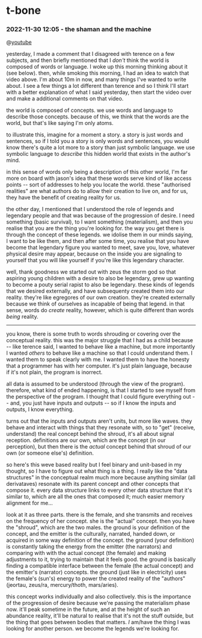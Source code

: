 # t-bone

### 2022-11-30 12:05 - the shaman and the machine

@[youtube](https://www.youtube.com/watch?v=7TWl7887LLY)

yesterday, I made a comment that I disagreed with terence on a few subjects, and then briefly mentioned that I *don't* think the world is composed of words or language. I woke up this morning thinking about it (see below). then, while smoking this morning, I had an idea to watch that video above. I'm about 10m in now, and many things I've wanted to write about. I see a few things a lot different than terence and so I think I'll start with a better explanation of what I said yesterday, then start the video over and make a additional comments on that video.

the world is composed of concepts. we use words and language to describe those concepts. because of this, we think that the words are the world, but that's like saying I'm only atoms.

to illustrate this, imagine for a moment a story. a story is just words and sentences, so if I told you a story is only words and sentences, you would know there's quite a lot more to a story than just symbolic language. we use symbolic language to *describe* this hidden world that exists in the author's mind.

in this sense of words only being a description of this other world, I'm far more on board with jason's idea that these words serve kind of like access points -- sort of addresses to help you locate the world. these "authorised realities" are what authors do to allow their creation to live on, and for us, they have the benefit of creating reality for us.

the other day, I mentioned that I understood the role of legends and legendary people and that was because of the progression of desire. I need something (basic survival), to I want something (materialism), and then you realise that you are the thing you're looking for. the way you get there is through the concept of these legends. we idolise them in our minds saying, I want to be like them, and then after some time, you realise that you have become that legendary figure you wanted to meet, save you, love, whatever physical desire may appear, because on the inside you are signaling to yourself that you will like yourself if you're like this legendary character.

well, thank goodness we started out with zeus the storm god so that aspiring young children with a desire to also be legendary, grew up wanting to become a pouty serial rapist to also be legendary. these kinds of legends that we desired externally, and have subsequenty created them into our reality. they're like egregores of our own creation. they're created externally because we think of ourselves as incapable of being that legend. in that sense, words do *create* reality, however, which is quite different than words *being* reality.

---

you know, there is some truth to words shrouding or covering over the conceptual reality. this was the major struggle that I had as a child because -- like terence said, I wanted to behave like a machine, but more importantly I wanted *others* to behave like a machine so that I could understand them. I wanted them to speak clearly with me. I wanted them to have the honesty that a programmer has with her computer. it's just plain language, because if it's not plain, the program is inorrect.

all data is assumed to be understood (through the view of the program). therefore, what kind of ended happening, is that I started to see myself from the perspective of the program. I thought that I could figure everything out -- and, you just have inputs and outputs -- so if I know the inputs and outputs, I know everything.

turns out that the inputs and outputs aren't units, but more like waves. they behave and interact with things that they resonate with, so to "get" (receive, understand) the real concept behind the shroud, it's all about signal reception. definitions are our own, which are the concept (in our perception), but then there is the *actual* concept behind that shroud of our own (or someone else's) definition.

so here's this weve based reality but I feel binary and unit-based in my thought, so I have to figure out what thing is a thing. I really like the "data structures" in the conceptual realm much more because anything similar (all derivataves) resonate with its parent concept and other concepts that compose it. every data structure links to every other data structure that it's similar to, which are all the ones that composed it; much easier memory alignment for me...

look at it as three parts. there is the female, and she transmits and receives on the frequency of her concept. she is the "actual" concept. then you have the "shroud", which are the two males. the ground is your definition of the concept, and the emitter is the culturally, narrated, handed down, or acquired in some way definition of the concept. the ground (your definition) is constantly taking the energy from the emitter (the narrators) and comparing with with the actual concept (the female) and making adjustments to it, trying to maintain that it feels good. the ground is basically finding a compatible interface between the female (the actual concept) and the emitter's (narrator) concepts. the ground (just like in electricity) uses the female's (sun's) energy to power the created reality of the "authors" (jeortau, zeus/ra, mercury/thoth, mars/aries).

this concept works individually and also collectively. this is the importance of the progression of desire because we're passing the materialism phase now. it'll peak sometime in the future, and at the height of such an abundance reality, it'll be natural to realise that it's not the stuff outside, but the thing that goes between bodies that matters. *I* am/have the thing I was looking for another person. we become the legends we're looking for.
